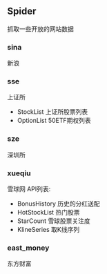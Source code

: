 
## Spider

抓取一些开放的网站数据

### sina

新浪

### sse
上证所
* StockList 上证所股票列表
* OptionList 50ETF期权列表

### sze
深圳所

### xueqiu
雪球网
API列表:

* BonusHistory 历史的分红送配
* HotStockList 热门股票
* StarCount    雪球股票关注度
* KlineSeries  取K线序列

### east_money

东方财富